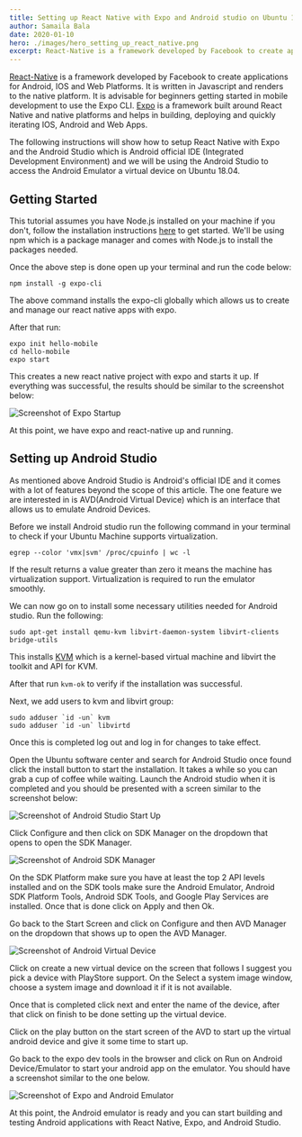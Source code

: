 ```yaml
---
title: Setting up React Native with Expo and Android studio on Ubuntu 18.04
author: Samaila Bala
date: 2020-01-10
hero: ./images/hero_setting_up_react_native.png
excerpt: React-Native is a framework developed by Facebook to create applications for Android, IOS and Web Platforms...
---
```


[React-Native](https://facebook.github.io/react-native/) is a framework developed by Facebook to create applications for Android, IOS and Web Platforms. It is written in Javascript and renders to the native platform. It is advisable for beginners getting started in mobile development to use the Expo CLI. [Expo](https://expo.io/) is a framework built around React Native and native platforms and helps in building, deploying and quickly iterating IOS, Android and Web Apps.

The following instructions will show how to setup React Native with Expo and the Android Studio which is Android official IDE (Integrated Development Environment) and we will be using the Android Studio to access the Android Emulator a virtual device on Ubuntu 18.04.

## Getting Started

This tutorial assumes you have Node.js installed on your machine if you don't, follow the installation instructions [here](https://nodejs.org/en/) to get started. We'll be using npm which is a package manager and comes with Node.js to install the packages needed.

Once the above step is done open up your terminal and run the code below:

```shell
npm install -g expo-cli
```

The above command installs the expo-cli globally which allows us to create and manage our react native apps with expo.

After that run:

```shell
expo init hello-mobile
cd hello-mobile
expo start
```

This creates a new react native project with expo and starts it up. If everything was successful, the results should be similar to the screenshot below:

<div className="Image__Small">
  <img
    src="https://res.cloudinary.com/dis3a42lz/image/upload/v1577365668/blog/setup-react-native/expo1.png"
    title="Expo Start Up"
    alt="Screenshot of Expo Startup"
  />
</div>

At this point, we have expo and react-native up and running.

## Setting up Android Studio

As mentioned above Android Studio is Android's official IDE and it comes with a lot of features beyond the scope of this article. The one feature we are interested in is AVD(Android Virtual Device) which is an interface that allows us to emulate Android Devices.

Before we install Android studio run the following command in your terminal to check if your Ubuntu Machine supports virtualization.

``` shell
egrep --color 'vmx|svm' /proc/cpuinfo | wc -l
```

If the result returns a value greater than zero it means the machine has virtualization support. Virtualization is required to run the emulator smoothly.

We can now go on to install some necessary utilities needed for Android studio. Run the following:

```shell
sudo apt-get install qemu-kvm libvirt-daemon-system libvirt-clients bridge-utils
```

This installs [KVM](https://www.linux-kvm.org/page/Main_Page) which is a kernel-based virtual machine and libvirt the toolkit and API for KVM.

After that run `kvm-ok` to verify if the installation was successful.

Next, we add users to kvm and libvirt group:

```shell
sudo adduser `id -un` kvm
sudo adduser `id -un` libvirtd
```

Once this is completed log out and log in for changes to take effect.

Open the Ubuntu software center and search for Android Studio once found click the install button to start the installation. It takes a while so you can grab a cup of coffee while waiting. Launch the Android studio when it is completed and you should be presented with a screen similar to the screenshot below:

<div className="Image__Small">
  <img
    src="https://res.cloudinary.com/dis3a42lz/image/upload/v1577390162/blog/setup-react-native/expo2.png"
    title="Android Studio"
    alt="Screenshot of Android Studio Start Up"
  />
</div>

Click Configure and then click on SDK Manager on the dropdown that opens to open the SDK Manager.

<div className="Image__Small">
  <img
    src="https://res.cloudinary.com/dis3a42lz/image/upload/v1577390589/blog/setup-react-native/expo3.png"
    title="Android SDK Manager"
    alt="Screenshot of Android SDK Manager"
  />
</div>

On the SDK Platform make sure you have at least the top 2 API levels installed and on the SDK tools make sure the Android Emulator, Android SDK Platform Tools, Android SDK Tools, and Google Play Services are installed. Once that is done click on Apply and then Ok.

Go back to the Start Screen and click on Configure and then AVD Manager on the dropdown that shows up to open the AVD Manager.

<div className="Image__Small">
  <img
    src="https://res.cloudinary.com/dis3a42lz/image/upload/v1577391376/blog/setup-react-native/expo4.png"
    title="Android Virtual Device"
    alt="Screenshot of Android Virtual Device"
  />
</div>

Click on create a new virtual device on the screen that follows I suggest you pick a device with PlayStore support. On the Select a system image window, choose a system image and download it if it is not available.

Once that is completed click next and enter the name of the device, after that click on finish to be done setting up the virtual device.

Click on the play button on the start screen of the AVD to start up the virtual android device and give it some time to start up.

Go back to the expo dev tools in the browser and click on Run on Android Device/Emulator to start your android app on the emulator. You should have a screenshot similar to the one below.

<div className="Image__Small">
  <img
    src="https://res.cloudinary.com/dis3a42lz/image/upload/v1577400110/blog/setup-react-native/expo_5.png"
    title="Android Emulator and Expo"
    alt="Screenshot of Expo and Android Emulator"
  />
</div>

At this point, the Android emulator is ready and you can start building and testing Android applications with React Native, Expo, and Android Studio.
